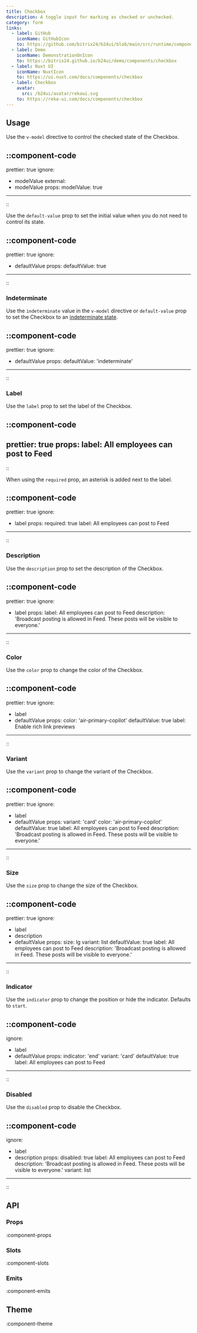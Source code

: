 ```yaml
---
title: Checkbox
description: A toggle input for marking as checked or unchecked.
category: form
links:
  - label: GitHub
    iconName: GitHubIcon
    to: https://github.com/bitrix24/b24ui/blob/main/src/runtime/components/Checkbox
  - label: Demo
    iconName: DemonstrationOnIcon
    to: https://bitrix24.github.io/b24ui/demo/components/checkbox
  - label: Nuxt UI
    iconName: NuxtIcon
    to: https://ui.nuxt.com/docs/components/checkbox
  - label: Checkbox
    avatar:
      src: /b24ui/avatar/rekaui.svg
    to: https://reka-ui.com/docs/components/checkbox
---
```


## Usage

Use the `v-model` directive to control the checked state of the Checkbox.

::component-code
---
prettier: true
ignore:
  - modelValue
external:
  - modelValue
props:
  modelValue: true
---
::

Use the `default-value` prop to set the initial value when you do not need to control its state.

::component-code
---
prettier: true
ignore:
  - defaultValue
props:
  defaultValue: true
---
::

### Indeterminate

Use the `indeterminate` value in the `v-model` directive or `default-value` prop to set the Checkbox to an [indeterminate state](https://developer.mozilla.org/en-US/docs/Web/HTML/Element/input/checkbox#indeterminate_state_checkboxes).

::component-code
---
prettier: true
ignore:
  - defaultValue
props:
  defaultValue: 'indeterminate'
---
::

### Label

Use the `label` prop to set the label of the Checkbox.

::component-code
---
prettier: true
props:
  label: All employees can post to Feed
---
::

When using the `required` prop, an asterisk is added next to the label.

::component-code
---
prettier: true
ignore:
  - label
props:
  required: true
  label: All employees can post to Feed
---
::

### Description

Use the `description` prop to set the description of the Checkbox.

::component-code
---
prettier: true
ignore:
  - label
props:
  label: All employees can post to Feed
  description: 'Broadcast posting is allowed in Feed. These posts will be visible to everyone.'
---
::

### Color

Use the `color` prop to change the color of the Checkbox.

::component-code
---
prettier: true
ignore:
  - label
  - defaultValue
props:
  color: 'air-primary-copilot'
  defaultValue: true
  label: Enable rich link previews
---
::

### Variant

Use the `variant` prop to change the variant of the Checkbox.

::component-code
---
prettier: true
ignore:
  - label
  - defaultValue
props:
  variant: 'card'
  color: 'air-primary-copilot'
  defaultValue: true
  label: All employees can post to Feed
  description: 'Broadcast posting is allowed in Feed. These posts will be visible to everyone.'
---
::

### Size

Use the `size` prop to change the size of the Checkbox.

::component-code
---
prettier: true
ignore:
  - label
  - description
  - defaultValue
props:
  size: lg
  variant: list
  defaultValue: true
  label: All employees can post to Feed
  description: 'Broadcast posting is allowed in Feed. These posts will be visible to everyone.'
---
::

### Indicator

Use the `indicator` prop to change the position or hide the indicator. Defaults to `start`.

::component-code
---
ignore:
  - label
  - defaultValue
props:
  indicator: 'end'
  variant: 'card'
  defaultValue: true
  label: All employees can post to Feed
---
::

### Disabled

Use the `disabled` prop to disable the Checkbox.

::component-code
---
ignore:
  - label
  - description
props:
  disabled: true
  label: All employees can post to Feed
  description: 'Broadcast posting is allowed in Feed. These posts will be visible to everyone.'
  variant: list
---
::

## API

### Props

:component-props

### Slots

:component-slots

### Emits

:component-emits

## Theme

:component-theme
